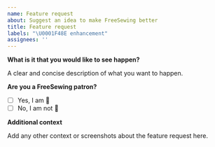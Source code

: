 ```yaml
---
name: Feature request
about: Suggest an idea to make FreeSewing better
title: Feature request
labels: "\U0001F48E enhancement"
assignees: ''
---
```


**What is it that you would like to see happen?**

A clear and concise description of what you want to happen.

**Are you a FreeSewing patron?**

 - [ ] Yes, I am :hugs:
 - [ ] No, I am not :thinking:

**Additional context**

Add any other context or screenshots about the feature request here.
